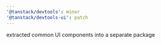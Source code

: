 ```yaml
---
'@tanstack/devtools': minor
'@tanstack/devtools-ui': patch
---
```


extracted common UI components into a separate package
